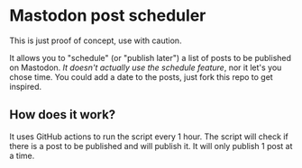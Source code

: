 # Mastodon post scheduler

This is just proof of concept, use with caution.

It allows you to "schedule" (or "publish later") a list of posts to be published on Mastodon. *It doesn't actually use the schedule feature*, nor it let's you chose time. You could add a date to the posts, just fork this repo to get inspired.

## How does it work?

It uses GitHub actions to run the script every 1 hour. The script will check if there is a post to be published and will publish it. It will only publish 1 post at a time.
